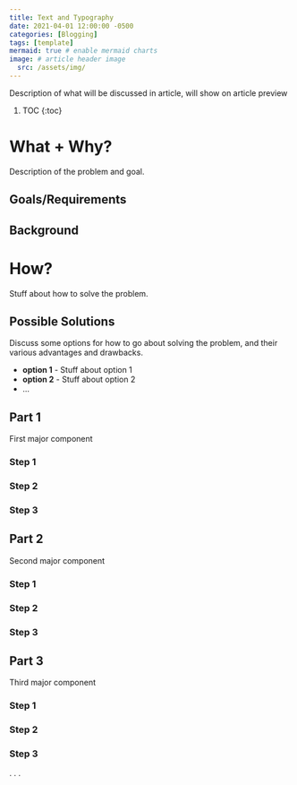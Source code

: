 ```yaml
---
title: Text and Typography
date: 2021-04-01 12:00:00 -0500
categories: [Blogging]
tags: [template]
mermaid: true # enable mermaid charts
image: # article header image
  src: /assets/img/
---
```


Description of what will be discussed in article, will show on article preview

1. TOC
{:toc}

# What + Why?
Description of the problem and goal.

## Goals/Requirements

## Background

# How?
Stuff about how to solve the problem.

## Possible Solutions
Discuss some options for how to go about solving the problem, and their various advantages and drawbacks.
- **option 1** - Stuff about option 1
- **option 2** - Stuff about option 2
- ...

## Part 1
First major component

### Step 1
### Step 2
### Step 3

## Part 2
Second major component

### Step 1
### Step 2
### Step 3

## Part 3
Third major component

### Step 1
### Step 2
### Step 3

.
.
.